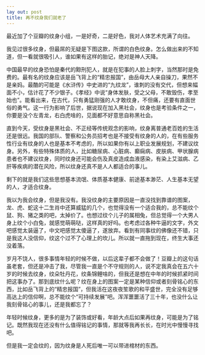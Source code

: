 ```yaml
---
lay out: post
title: 再不纹身我们就老了
---
```


最近加了个豆瓣的纹身小组，一是好奇，二是好色，我对人体艺术充满了向往。

我见过很多纹身，但最屌的无疑是下图这款，所谓的白色纹身。怎么做出来的不知道，但一看就很吸引人，谁如果有这样的胎记，绝对是神人天降。

中国最早的纹身恐怕是秦代的黥刑犯人，就是在犯事的人脸上刺字，当然那时是免费的。最有名的纹身应该是岳飞背上的“精忠报国”，由岳母大人亲自操刀，果然不是亲妈。最酷的可能是《水浒传》中史进的“九纹龙”，谁刺的没有交代，但想来幅面不小，估计花了不少银子。《孝经》中说“身体发肤，受之父母，不敢毁伤，孝至始也”。能看出来，在古代，只有勇猛刚强的人才敢纹身，不但痛，还要有直面世俗的勇气。这一行为影响了后世，据说现在加入黑社会，纹身也是考验条件之一，你要是没个左青龙，右白虎啥的，见面都不好意思自称黑社会。

直到今天，受纹身是黑社会、不正经等传统观念的影响，纹身离普通老百姓的生活还是很远。我国的部队、警察和公务员招考也是不接受有纹身的人的，在有些服务性行业有纹身的人也是基本不考虑的，所以如果你有以上职业发展规划，不建议纹身。另外，有些特殊体质的人，比如糖尿病、心脏病、癫痫病、皮肤病、甲状腺病患者也不建议纹身，同时纹身还可能会伤及真皮造成血液感染，有染上艾滋病、乙肝等疾病的潜在风险，所以纹身还真不是人人都适合的事儿。

剩下的就是我们这些思想基本流氓、体质基本健康、前途基本渺茫、人生基本无望的人，才适合纹身。

我以为我会纹身，但是我没有。我没纹身的主要原因是一直没找到靠谱的图案，龙、虎、蛇这十二生肖中还算威猛的几个，也觉得没有一个适合我的，总不能纹个鼠、狗、猪之类的吧，太掉价了。也想过纹个儿子的属相兔，但总觉得一个大男人身上纹个小白兔，就感觉萌萌哒，这样真的好吗。也考虑过各种牛逼的文字，外文吧感觉太装逼了，中文吧感觉太傻逼了，遂放弃。看到有同事纹的佛像还不错，只是我这人没信仰，纹这个过不了心理上的坎儿。所以就一直拖到现在，终生大事还没着落。

岁月不饶人，很多事情年轻的时候不做，以后这辈子都不会做了！豆瓣上的这句话虽老套，但还是冲击了我，尽管我一直是个不守规则的人，说不定我真会在五六十岁的时候去纹身，纹朵牡丹花，纹条锦鲤啥的，但我还是想在中年的时候抓紧时间把这事办了。那到底纹什么呢？纹在身上的图案一定是某种信仰或者刻骨铭心的东西，比如岳飞背上的“精忠报国”，但我活在这夜夜笙歌的和平盛世，完全没有足够高达上的信仰啊，总不能纹个“可持续发展”吧。浑浑噩噩活了三十年，也没什么让我刻骨铭心的事儿，还是我都忘了？

年轻时候纹身，更多的是为了装饰或好看，年龄大点后如果再纹身，可能是为了铭记。既然我现在还没有什么值得铭记的事情，那就等我再长长，在时光中慢慢寻找吧。

但是我一定会纹的，因为纹身是人死后唯一可以带进棺材的东西。
